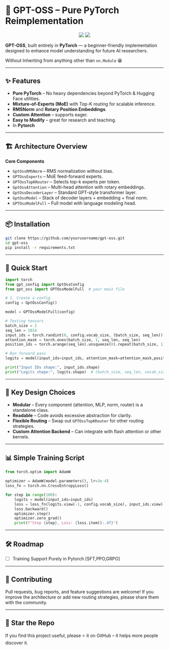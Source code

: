 # 🚀 GPT-OSS – Pure PyTorch Reimplementation

<p align="center">
  <img src="https://img.shields.io/badge/PyTorch-2.x-red?style=for-the-badge&logo=pytorch" />
  <img src="https://img.shields.io/badge/Python-3.9+-blue?style=for-the-badge&logo=python" />
</p>

**GPT-OSS**, built entirely in **PyTorch** — a beginner-friendly implementation designed to enhance model understanding for future AI researchers. 

Without Inheriting from anything other than `nn.Module` 😁



---

## ✨ Features

* **Pure PyTorch** – No heavy dependencies beyond PyTorch & Hugging Face utilities.
* **Mixture-of-Experts (MoE)** with Top-K routing for scalable inference.
* **RMSNorm** and **Rotary Position Embeddings**.
* **Custom Attention** – supports eager.
* **Easy to Modify** – great for research and teaching.
* In **Pytorch**
---

## 🏗️ Architecture Overview

**Core Components**

* `GptOssRMSNorm` – RMS normalization without bias.
* `GPTOssExperts` – MoE feed-forward experts.
* `GPTOssTopKRouter` – Selects top-k experts per token.
* `GptOssAttention` – Multi-head attention with rotary embeddings.
* `GptOssDecoderLayer` – Standard GPT-style transformer layer.
* `GptOssModel` – Stack of decoder layers + embedding + final norm.
* `GPTOssModelFull` – Full model with language modeling head.

---

## 📦 Installation

```bash
git clone https://github.com/yourusername/gpt-oss.git
cd gpt-oss
pip install -r requirements.txt
```

---

## 🚀 Quick Start

```python
import torch
from gpt_config import GptOssConfig
from gpt_oss import GPTOssModelFull  # your main file

# 1. Create a config
config = GptOssConfig()

model = GPTOssModelFull(config)

# Testing tensors
batch_size = 2
seq_len = 1024
input_ids = torch.randint(0, config.vocab_size, (batch_size, seq_len))
attention_mask = torch.ones(batch_size, 1, seq_len, seq_len)
position_ids = torch.arange(seq_len).unsqueeze(0).repeat(batch_size, 1)  # shape: [batch_size, seq_len]

# Run forward pass
logits = model(input_ids=input_ids, attention_mask=attention_mask,position_ids=position_ids,use_cache=False)

print("Input IDs shape:", input_ids.shape)
print("Logits shape:", logits.shape)  # (batch_size, seq_len, vocab_size)
```

---

## 🧠 Key Design Choices

* **Modular** – Every component (attention, MLP, norm, router) is a standalone class.
* **Readable** – Code avoids excessive abstraction for clarity.
* **Flexible Routing** – Swap out `GPTOssTopKRouter` for other routing strategies.
* **Custom Attention Backend** – Can integrate with flash attention or other kernels.

---

## 📊 Simple Training Script

```python
from torch.optim import AdamW

optimizer = AdamW(model.parameters(), lr=3e-4)
loss_fn = torch.nn.CrossEntropyLoss()

for step in range(100):
    logits = model(input_ids=input_ids)
    loss = loss_fn(logits.view(-1, config.vocab_size), input_ids.view(-1))
    loss.backward()
    optimizer.step()
    optimizer.zero_grad()
    print(f"Step {step}, Loss: {loss.item():.4f}")
```

---

## 🛠️ Roadmap

* [ ] Training Support Purely in Pytorch [SFT,PPO,GRPO]
---


## 🤝 Contributing

Pull requests, bug reports, and feature suggestions are welcome!
If you improve the architecture or add new routing strategies, please share them with the community.

---

## 🌟 Star the Repo

If you find this project useful, please ⭐ it on GitHub – it helps more people discover it.
